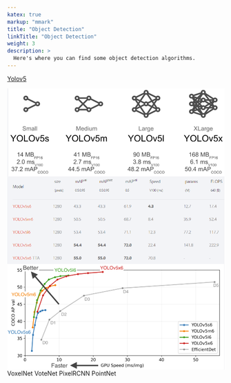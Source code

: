 ```yaml
---
katex: true
markup: "mmark"
title: "Object Detection"
linkTitle: "Object Detection"
weight: 3
description: >
  Here's where you can find some object detection algorithms.
---
```


[Yolov5](https://pytorch.org/hub/ultralytics_yolov5)

<img src="Yolov5.png"
   alt="Network"
   style="float: left; margin-right: 10px;" />
<img src="Yolov5_2.png"
   alt="Network"
   style="float: left; margin-right: 10px;" />
<img src="Yolov5_3.png"
   alt="Network"
   style="float: left; margin-right: 10px;" />

VoxelNet
VoteNet
PixelRCNN
PointNet
